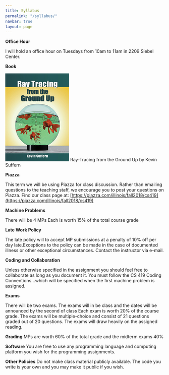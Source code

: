```yaml
---
title: Syllabus
permalink: "/syllabus/"
navbar: true
layout: page
---
```


**Office Hour**

I will hold an office hour on Tuesdays from 10am to 11am in 2209 Siebel Center.

**Book**
 
![Ray Tracing from the Ground Up Book](/assets/img/book.png) 
Ray-Tracing from the Ground Up by Kevin Suffern 

**Piazza**
 
This term we will be using Piazza for class discussion. Rather than emailing questions to the teaching staff, we encourage you to post your questions on Piazza. 
Find our class page at:  [https://piazza.com/illinois/fall2018/cs419](https://piazza.com/illinois/fall2018/cs419)

**Machine Problems** 

There will be 4 MPs
Each is worth 15% of the total course grade

**Late Work Policy**

The late policy will to accept MP submissions at a penalty of 10% off per day late.Exceptions to the policy can be made in the case of documented illness or other exceptional circumstances. Contact the instructor via e-mail.

**Coding and Collaboration** 

Unless otherwise specified in the assignment you should feel free to collaborate as long as you document it.
You must follow the CS 419 Coding Conventions...which will be specified when the first machine problem is assigned.

​**Exams** 

There will be two exams.
The exams will in be class and the dates will be announced by the second of class
Each exam is worth 20% of the course grade.
The exams will be multiple-choice and consist of 21 questions graded out of 20 questions.
The exams will draw heavily on the assigned reading. 

**Grading** MPs are worth 60% of the total grade and the midterm exams 40%

**Software** You are free to use any programming language and computing platform you wish for the programming assignments.

**Other Policies** Do not make class material publicly available. The code you write is your own and you may make it public if you wish.

